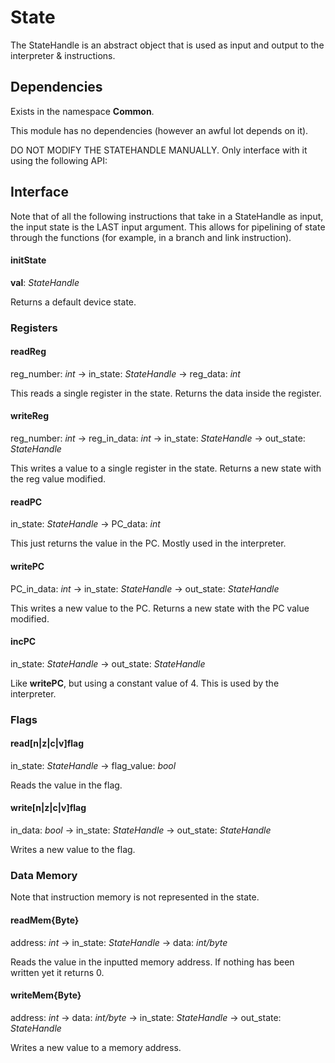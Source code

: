 ﻿# State
The StateHandle is an abstract object that is used as input and output to the interpreter & instructions.

## Dependencies
Exists in the namespace **Common**.

This module has no dependencies (however an awful lot depends on it).

DO NOT MODIFY THE STATEHANDLE MANUALLY. Only interface with it using the following API:

## Interface
Note that of all the following instructions that take in a StateHandle as input, the input state is the LAST input argument. This allows for pipelining of state through the functions (for example, in a branch and link instruction).

#### initState
**val**: *StateHandle*

Returns a default device state.

### Registers

#### readReg
reg_number: *int* -> in_state: *StateHandle* -> reg_data: *int*

This reads a single register in the state. Returns the data inside the register.

#### writeReg
reg_number: *int* -> reg_in_data: *int* -> in_state: *StateHandle* -> out_state: *StateHandle*

This writes a value to a single register in the state. Returns a new state with the reg value modified.

#### readPC
in_state: *StateHandle* -> PC_data: *int*

This just returns the value in the PC. Mostly used in the interpreter.

#### writePC
PC_in_data: *int* -> in_state: *StateHandle* -> out_state: *StateHandle*

This writes a new value to the PC. Returns a new state with the PC value modified.

#### incPC
in_state: *StateHandle* -> out_state: *StateHandle*

Like **writePC**, but using a constant value of 4. This is used by the interpreter.

### Flags

#### read[n|z|c|v]flag
in_state: *StateHandle* -> flag_value: *bool*

Reads the value in the flag.

#### write[n|z|c|v]flag
in_data: *bool* -> in_state: *StateHandle* -> out_state: *StateHandle*

Writes a new value to the flag.

### Data Memory
Note that instruction memory is not represented in the state.

#### readMem{Byte}
address: *int* -> in_state: *StateHandle* -> data: *int/byte*

Reads the value in the inputted memory address. If nothing has been written yet it returns 0.

#### writeMem{Byte}
address: *int* -> data: *int/byte* -> in_state: *StateHandle* -> out_state: *StateHandle*

Writes a new value to a memory address.